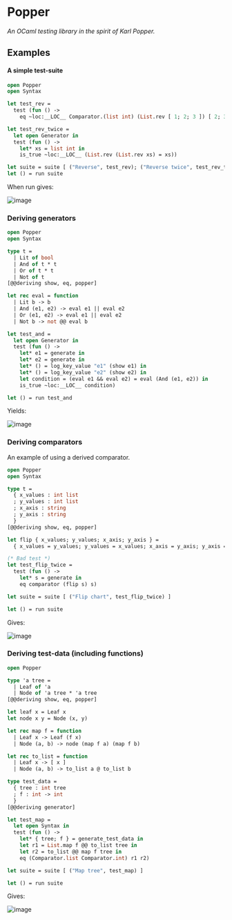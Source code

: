 # Popper

*An OCaml testing library in the spirit of Karl Popper.*

## Examples

#### A simple test-suite

```ocaml
open Popper
open Syntax

let test_rev =
  test (fun () ->
    eq ~loc:__LOC__ Comparator.(list int) (List.rev [ 1; 2; 3 ]) [ 2; 3; 1 ])

let test_rev_twice =
  let open Generator in
  test (fun () ->
    let* xs = list int in
    is_true ~loc:__LOC__ (List.rev (List.rev xs) = xs))

let suite = suite [ ("Reverse", test_rev); ("Reverse twice", test_rev_twice) ]
let () = run suite
```

When run gives:

![image](https://user-images.githubusercontent.com/820478/113290657-dc8a0480-92e9-11eb-9b18-5bbe30e731c9.png)


### Deriving generators


```ocaml
open Popper
open Syntax

type t =
  | Lit of bool
  | And of t * t
  | Or of t * t
  | Not of t
[@@deriving show, eq, popper]

let rec eval = function
  | Lit b -> b
  | And (e1, e2) -> eval e1 || eval e2
  | Or (e1, e2) -> eval e1 || eval e2
  | Not b -> not @@ eval b

let test_and =
  let open Generator in
  test (fun () ->
    let* e1 = generate in
    let* e2 = generate in
    let* () = log_key_value "e1" (show e1) in
    let* () = log_key_value "e2" (show e2) in
    let condition = (eval e1 && eval e2) = eval (And (e1, e2)) in
    is_true ~loc:__LOC__ condition)

let () = run test_and

```

Yields:

![image](https://user-images.githubusercontent.com/820478/113483019-43015500-9499-11eb-8302-de90ce5deefc.png)

### Deriving comparators

An example of using a derived comparator.

```ocaml
open Popper
open Syntax

type t =
  { x_values : int list
  ; y_values : int list
  ; x_axis : string
  ; y_axis : string
  }
[@@deriving show, eq, popper]

let flip { x_values; y_values; x_axis; y_axis } =
  { x_values = y_values; y_values = x_values; x_axis = y_axis; y_axis = x_axis }

(* Bad test *)
let test_flip_twice =
  test (fun () ->
    let* s = generate in
    eq comparator (flip s) s) 

let suite = suite [ ("Flip chart", test_flip_twice) ]

let () = run suite
```

Gives:

![image](https://user-images.githubusercontent.com/820478/114268637-0209c300-99fa-11eb-9a67-09b2c1dedd3f.png)


### Deriving test-data (including functions)

```ocaml
open Popper

type 'a tree =
  | Leaf of 'a
  | Node of 'a tree * 'a tree
[@@deriving show, eq, popper]

let leaf x = Leaf x
let node x y = Node (x, y)

let rec map f = function
  | Leaf x -> Leaf (f x)
  | Node (a, b) -> node (map f a) (map f b)

let rec to_list = function
  | Leaf x -> [ x ]
  | Node (a, b) -> to_list a @ to_list b

type test_data =
  { tree : int tree
  ; f : int -> int
  }
[@@deriving generator]

let test_map =
  let open Syntax in
  test (fun () ->
    let* { tree; f } = generate_test_data in
    let r1 = List.map f @@ to_list tree in
    let r2 = to_list @@ map f tree in
    eq (Comparator.list Comparator.int) r1 r2)

let suite = suite [ ("Map tree", test_map) ]

let () = run suite
```

Gives:

![image](https://user-images.githubusercontent.com/820478/114268695-6036a600-99fa-11eb-9860-a8fd8ee7790e.png)


